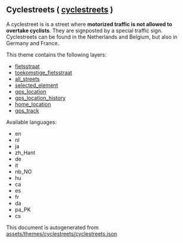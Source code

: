 [//]: # (WARNING: this file is automatically generated. Please find the sources at the bottom and edit those sources)

 Cyclestreets ( [cyclestreets](https://mapcomplete.osm.be/cyclestreets) ) 
--------------------------------------------------------------------------



A cyclestreet is is a street where <b>motorized traffic is not allowed to overtake cyclists</b>. They are signposted by a special traffic sign. Cyclestreets can be found in the Netherlands and Belgium, but also in Germany and France. 

This theme contains the following layers:



  - [fietsstraat](../Layers/fietsstraat.md)
  - [toekomstige_fietsstraat](../Layers/toekomstige_fietsstraat.md)
  - [all_streets](../Layers/all_streets.md)
  - [selected_element](../Layers/selected_element.md)
  - [gps_location](../Layers/gps_location.md)
  - [gps_location_history](../Layers/gps_location_history.md)
  - [home_location](../Layers/home_location.md)
  - [gps_track](../Layers/gps_track.md)


Available languages:



  - en
  - nl
  - ja
  - zh_Hant
  - de
  - it
  - nb_NO
  - hu
  - ca
  - es
  - fr
  - da
  - pa_PK
  - cs
 

This document is autogenerated from [assets/themes/cyclestreets/cyclestreets.json](https://github.com/pietervdvn/MapComplete/blob/develop/assets/themes/cyclestreets/cyclestreets.json)
